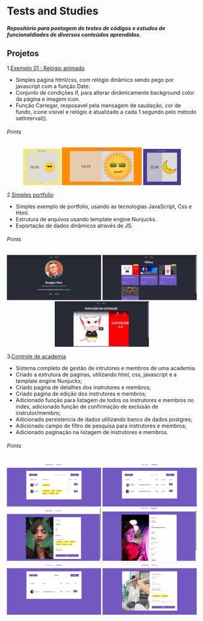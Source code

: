 # Tests and Studies
##### Repositório para postagem de testes de códigos e estudos de funcionaldiades de diversos conteúdos aprendidos.

## **Projetos**

1.[Exemplo 01 : Relógio animado](https://github.com/douglas-vitor/tests_and_studies/tree/master/exemplo01-relogio_animado)
- Simples página html/css, com relógio dinâmico sendo pego por javascript com a função Date.
- Conjunto de condições if, para alterar dinâmicamente background color da página e imagem icon.
- Função Carregar, resposavel pela mensagem de saudação, cor de fundo, icone visivel e relógio é atualizado a cada 1 segundo pelo metodo setInterval().
###### Prints
<div align="center">
<img src="exemplo01-relogio_animado/prints/manha.png" width="100px" height="auto">
<img src="exemplo01-relogio_animado/prints/tarde.png" width="auto" height="100px">
<img src="exemplo01-relogio_animado/prints/noite.png" width="100px" height="auto">
</div>


2.[Simples portfolio](https://github.com/douglas-vitor/tests_and_studies/tree/master/exemplo02-simples_portfolio)
- Simples exemplo de portfolio, usando as tecnologias JavaScript, Css e Html.
- Estrutura de arquivos usando template engine Nunjucks.
- Exportação de dados dinâmicos através de JS.
###### Prints
<div align="center">
<img src="exemplo02-simples_portfolio/prints/home.png" width="250px" height="auto">
<img src="exemplo02-simples_portfolio/prints/videos.png" width="250px" height="auto">
<img src="exemplo02-simples_portfolio/prints/preview.png" width="250px" height="auto">
</div>


3.[Controle de academia](https://github.com/douglas-vitor/tests_and_studies/tree/master/exemplo03-controle_de_academia)
- Sistema completo de gestão de intrutores e membros de uma academia.
- Criado a estrutura de paginas, utilizando html, css, javascript e a template engine Nunjucks;
- Criado pagina de detalhes dos instrutores e membros;
- Criado pagina de edição dos instrutores e membros;
- Adicionado função para listagem de todos os instrutores e membros no index, adicionado função de confirmação de exclusão de instrutor/membro;
- Adicionado persistencia de dados utilizando banco de dados postgres;
- Adicionado campo de filtro de pesquisa para instrutores e membros;
- Adicionado paginação na listagem de instrutores e membros.
###### Prints
<div align="center">
<img src="exemplo03-controle_de_academia/captures/00.png" width="250px" height="auto">
<img src="exemplo03-controle_de_academia/captures/01.png" width="250px" height="auto">
<img src="exemplo03-controle_de_academia/captures/02.png" width="250px" height="auto">
<img src="exemplo03-controle_de_academia/captures/03.png" width="250px" height="auto">
<img src="exemplo03-controle_de_academia/captures/04.png" width="250px" height="auto">
<img src="exemplo03-controle_de_academia/captures/05.png" width="250px" height="auto">
</div> 
